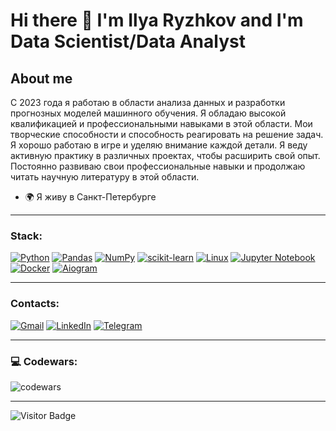 # Hi there 👋 I'm Ilya Ryzhkov and I'm Data Scientist/Data Analyst
## About me
C 2023 года я работаю в области анализа данных и разработки прогнозных моделей машинного обучения. Я обладаю высокой квалификацией и профессиональными навыками в этой области. Мои творческие способности и способность реагировать на решение задач. Я хорошо работаю в игре и уделяю внимание каждой детали. Я веду активную практику в различных проектах, чтобы расширить свой опыт. Постоянно развиваю свои профессиональные навыки и продолжаю читать научную литературу в этой области. 
* 🌍 Я живу в Санкт-Петербурге
---

### Stack:
[![Python](https://img.shields.io/badge/python-3670A0?style=for-the-badge&logo=python&logoColor=ffdd54)](https://python.org)
[![Pandas](https://img.shields.io/badge/pandas-%23150458.svg?style=for-the-badge&logo=pandas&logoColor=white)](https://pandas.pydata.org)
[![NumPy](https://img.shields.io/badge/numpy-%23013243.svg?style=for-the-badge&logo=numpy&logoColor=white)](https://numpy.org)
[![scikit-learn](https://img.shields.io/badge/scikit--learn-%23F7931E.svg?style=for-the-badge&logo=scikit-learn&logoColor=white)](https://scikit-learn.org/)
[![Linux](https://img.shields.io/badge/Linux-FCC624?style=for-the-badge&logo=linux&logoColor=black)](https://www.kernel.org)
[![Jupyter Notebook](https://img.shields.io/badge/jupyter-%23FA0F00.svg?style=for-the-badge&logo=jupyter&logoColor=white)](https://jupyter.org)
[![Docker](https://img.shields.io/badge/docker-%230db7ed.svg?style=for-the-badge&logo=docker&logoColor=white)](https://www.docker.com)
[![Aiogram](https://img.shields.io/badge/Aiogram-2CA5E0?style=for-the-badge&logo=telegram&logoColor=white)](https://docs.aiogram.dev/)

---

### Contacts:
[![Gmail](https://img.shields.io/badge/Gmail-D14836?style=for-the-badge&logo=gmail&logoColor=white)](https://www.opravinnikita@gmail.com)
[![LinkedIn](https://img.shields.io/badge/linkedin-%230077B5.svg?style=for-the-badge&logo=linkedin&logoColor=white)](https://www.linkedin.com/in/nikita-opravin-951605265/)
[![Telegram](https://img.shields.io/badge/Telegram-2CA5E0?style=for-the-badge&logo=telegram&logoColor=white)](https://t.me/opravinnikita)

---

### 💻 Codewars:

![codewars](https://www.codewars.com/users/Артем1411/badges/large)

---

![Visitor Badge](https://visitor-badge.laobi.icu/badge?page_id=artemandreevichd)
